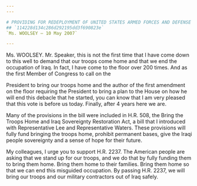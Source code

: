 ```yaml
---
---

# PROVIDING FOR REDEPLOYMENT OF UNITED STATES ARMED FORCES AND DEFENSE  CONTRACTORS FROM IRAQ
## `114228d134c286d292195dd3f690823e`
`Ms. WOOLSEY — 10 May 2007`

---
```



Ms. WOOLSEY. Mr. Speaker, this is not the first time that I have come 
down to this well to demand that our troops come home and that we end 
the occupation of Iraq. In fact, I have come to the floor over 200 
times. And as the first Member of Congress to call on the


President to bring our troops home and the author of the first 
amendment on the floor requiring the President to bring a plan to the 
House on how he will end this debacle that he started, you can know 
that I am very pleased that this vote is before us today. Finally, 
after 4 years here we are.

Many of the provisions in the bill were included in H.R. 508, the 
Bring the Troops Home and Iraq Sovereignty Restoration Act, a bill that 
I introduced with Representative Lee and Representative Waters. These 
provisions will fully fund bringing the troops home, prohibit permanent 
bases, give the Iraqi people sovereignty and a sense of hope for their 
future.

My colleagues, I urge you to support H.R. 2237. The American people 
are asking that we stand up for our troops, and we do that by fully 
funding them to bring them home. Bring them home to their families. 
Bring them home so that we can end this misguided occupation. By 
passing H.R. 2237, we will bring our troops and our military 
contractors out of Iraq safely.